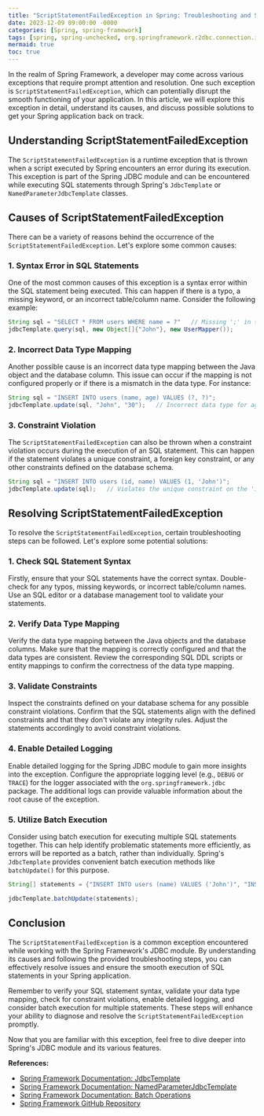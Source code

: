 ```yaml
---
title: "ScriptStatementFailedException in Spring: Troubleshooting and Solutions"
date: 2023-12-09 09:00:00 -0000
categories: [Spring, spring-framework]
tags: [spring, spring-unchecked, org.springframework.r2dbc.connection.init]
mermaid: true
toc: true
---
```



In the realm of Spring Framework, a developer may come across various exceptions that require prompt attention and resolution. One such exception is `ScriptStatementFailedException`, which can potentially disrupt the smooth functioning of your application. In this article, we will explore this exception in detail, understand its causes, and discuss possible solutions to get your Spring application back on track.

## Understanding ScriptStatementFailedException

The `ScriptStatementFailedException` is a runtime exception that is thrown when a script executed by Spring encounters an error during its execution. This exception is part of the Spring JDBC module and can be encountered while executing SQL statements through Spring's `JdbcTemplate` or `NamedParameterJdbcTemplate` classes.

## Causes of ScriptStatementFailedException

There can be a variety of reasons behind the occurrence of the `ScriptStatementFailedException`. Let's explore some common causes:

### 1. Syntax Error in SQL Statements

One of the most common causes of this exception is a syntax error within the SQL statement being executed. This can happen if there is a typo, a missing keyword, or an incorrect table/column name. Consider the following example:

```java
String sql = "SELECT * FROM users WHERE name = ?"   // Missing ';' in the SQL statement
jdbcTemplate.query(sql, new Object[]{"John"}, new UserMapper());
```

### 2. Incorrect Data Type Mapping

Another possible cause is an incorrect data type mapping between the Java object and the database column. This issue can occur if the mapping is not configured properly or if there is a mismatch in the data type. For instance:

```java
String sql = "INSERT INTO users (name, age) VALUES (?, ?)";
jdbcTemplate.update(sql, "John", "30");   // Incorrect data type for age - should be an integer
```

### 3. Constraint Violation

The `ScriptStatementFailedException` can also be thrown when a constraint violation occurs during the execution of an SQL statement. This can happen if the statement violates a unique constraint, a foreign key constraint, or any other constraints defined on the database schema.

```java
String sql = "INSERT INTO users (id, name) VALUES (1, 'John')";
jdbcTemplate.update(sql);   // Violates the unique constraint on the 'id' column
```

## Resolving ScriptStatementFailedException

To resolve the `ScriptStatementFailedException`, certain troubleshooting steps can be followed. Let's explore some potential solutions:

### 1. Check SQL Statement Syntax

Firstly, ensure that your SQL statements have the correct syntax. Double-check for any typos, missing keywords, or incorrect table/column names. Use an SQL editor or a database management tool to validate your statements.

### 2. Verify Data Type Mapping

Verify the data type mapping between the Java objects and the database columns. Make sure that the mapping is correctly configured and that the data types are consistent. Review the corresponding SQL DDL scripts or entity mappings to confirm the correctness of the data type mapping.

### 3. Validate Constraints

Inspect the constraints defined on your database schema for any possible constraint violations. Confirm that the SQL statements align with the defined constraints and that they don't violate any integrity rules. Adjust the statements accordingly to avoid constraint violations.

### 4. Enable Detailed Logging

Enable detailed logging for the Spring JDBC module to gain more insights into the exception. Configure the appropriate logging level (e.g., `DEBUG` or `TRACE`) for the logger associated with the `org.springframework.jdbc` package. The additional logs can provide valuable information about the root cause of the exception.

### 5. Utilize Batch Execution

Consider using batch execution for executing multiple SQL statements together. This can help identify problematic statements more efficiently, as errors will be reported as a batch, rather than individually. Spring's `JdbcTemplate` provides convenient batch execution methods like `batchUpdate()` for this purpose.

```java
String[] statements = {"INSERT INTO users (name) VALUES ('John')", "INSERT INTO users (name) VALUES ('Jane')"};

jdbcTemplate.batchUpdate(statements);
```

## Conclusion

The `ScriptStatementFailedException` is a common exception encountered while working with the Spring Framework's JDBC module. By understanding its causes and following the provided troubleshooting steps, you can effectively resolve issues and ensure the smooth execution of SQL statements in your Spring application.

Remember to verify your SQL statement syntax, validate your data type mapping, check for constraint violations, enable detailed logging, and consider batch execution for multiple statements. These steps will enhance your ability to diagnose and resolve the `ScriptStatementFailedException` promptly.

Now that you are familiar with this exception, feel free to dive deeper into Spring's JDBC module and its various features.

**References:**
- [Spring Framework Documentation: JdbcTemplate](https://docs.spring.io/spring-framework/docs/current/javadoc-api/org/springframework/jdbc/core/JdbcTemplate.html)
- [Spring Framework Documentation: NamedParameterJdbcTemplate](https://docs.spring.io/spring-framework/docs/current/javadoc-api/org/springframework/jdbc/core/namedparam/NamedParameterJdbcTemplate.html)
- [Spring Framework Documentation: Batch Operations](https://docs.spring.io/spring-framework/docs/current/javadoc-api/org/springframework/jdbc/core/JdbcTemplate.html#batchUpdate-java.lang.String:A-)
- [Spring Framework GitHub Repository](https://github.com/spring-projects/spring-framework)